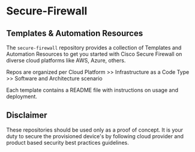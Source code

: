 # Secure-Firewall

## Templates & Automation Resources
The `secure-firewall` repository provides a collection of Templates and Automation Resources to get you started with  Cisco Secure Firewall on diverse cloud platforms like AWS, Azure, others.

Repos are organized per Cloud Platform >>  Infrastructure as a Code Type >>  Software and Architecture  scenario

Each template contains a README file with instructions on usage and deployment.

## Disclaimer
These repositories should be used only as a proof of concept. It is your duty to secure the provisioned device's by following cloud provider and product based security best practices guidelines.
